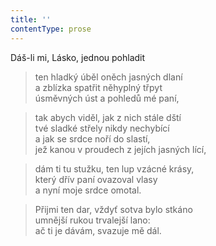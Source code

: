 ```yaml
---
title: ''
contentType: prose
---
```


Dáš-li mi, Lásko, jednou pohladit

> ten hladký úběl oněch jasných dlaní  
> a zblízka spatřit něhyplný třpyt  
> úsměvných úst a pohledů mé paní,

> tak abych viděl, jak z nich stále dští  
> tvé sladké střely nikdy nechybící  
> a jak se srdce noří do slastí,  
> jež kanou v proudech z jejích jasných lící,

> dám ti tu stužku, ten lup vzácné krásy,  
> který dřív paní ovazoval vlasy  
> a nyní moje srdce omotal.

> Přijmi ten dar, vždyť sotva bylo stkáno  
> umnější rukou trvalejší lano:  
> ač ti je dávám, svazuje mě dál.
